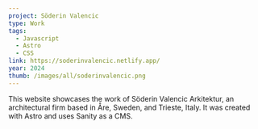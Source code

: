 ```yaml
---
project: Söderin Valencic
type: Work
tags:
  - Javascript
  - Astro
  - CSS
link: https://soderinvalencic.netlify.app/
year: 2024
thumb: /images/all/soderinvalencic.png
---
```


This website showcases the work of Söderin Valencic Arkitektur, an architectural firm based in Åre, Sweden, and Trieste, Italy. It was created with Astro and uses Sanity as a CMS.
